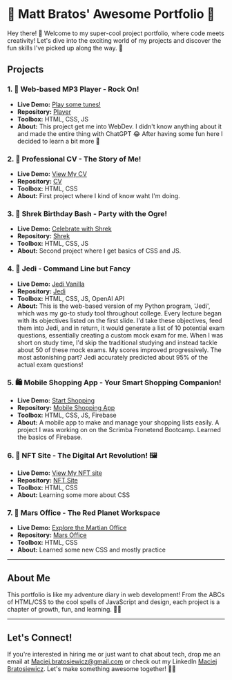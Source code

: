 # 🚀 Matt Bratos' Awesome Portfolio 🌟

Hey there! 👋 Welcome to my super-cool project portfolio, where code meets creativity! Let's dive into the exciting world of my projects and discover the fun skills I've picked up along the way. 🌈

## Projects
### 1. 🎵 Web-based MP3 Player - Rock On!
- **Live Demo:** [Play some tunes!](https://mattbratos.github.io/portfolio/player/)
- **Repository:** [Player](https://github.com/mattbratos/portfolio/tree/main/player)
- **Toolbox:** HTML, CSS, JS
- **About:** This project get me into WebDev. I didn't know anything about it and made the entire thing with ChatGPT 😂 After having some fun here I decided to learn a bit more 🚀

### 2. 💼 Professional CV - The Story of Me!
- **Live Demo:** [View My CV](https://mattbratos.github.io/portfolio/cv/)
- **Repository:** [CV](https://github.com/mattbratos/portfolio/tree/main/cv)
- **Toolbox:** HTML, CSS
- **About:** First project where I kind of know waht I'm doing.


### 3. 🎉 Shrek Birthday Bash - Party with the Ogre!
- **Live Demo:** [Celebrate with Shrek](https://mattbratos.github.io/portfolio/shrek/)
- **Repository:** [Shrek](https://github.com/mattbratos/portfolio/tree/main/shrek)
- **Toolbox:** HTML, CSS, JS
- **About:** Second project where I get basics of CSS and JS. 

### 4. 🌌 Jedi - Command Line but Fancy
- **Live Demo:** [Jedi Vanilla](https://mattbratos.github.io/portfolio/jedi/jedi_vanila/)
- **Repository:** [Jedi](https://github.com/mattbratos/portfolio/tree/main/jedi)
- **Toolbox:** HTML, CSS, JS, OpenAI API
- **About:** This is the web-based version of my Python program, 'Jedi', which was my go-to study tool throughout college. Every lecture began with its objectives listed on the first slide. I'd take these objectives, feed them into Jedi, and in return, it would generate a list of 10 potential exam questions, essentially creating a custom mock exam for me. When I was short on study time, I'd skip the traditional studying and instead tackle about 50 of these mock exams. My scores improved progressively. The most astonishing part? Jedi accurately predicted about 95% of the actual exam questions!


### 5. 🛍️ Mobile Shopping App - Your Smart Shopping Companion!
- **Live Demo:** [Start Shopping](https://mattbratos.github.io/portfolio/mobile-shopping-app/)
- **Repository:** [Mobile Shopping App](https://github.com/mattbratos/portfolio/tree/main/mobile-shopping-app)
- **Toolbox:** HTML, CSS, JS, Firebase
- **About:** A mobile app to make and manage your shopping lists easily. A project I was working on on the Scrimba Fronetend Bootcamp. Learned the basics of Firebase.



### 6. 🎨 NFT Site - The Digital Art Revolution! 🖼️
- **Live Demo:** [View My NFT site](https://mattbratos.github.io/portfolio/nft-site/)
- **Repository:** [NFT Site](https://github.com/mattbratos/portfolio/tree/main/nft-site)
- **Toolbox:** HTML, CSS
- **About:** Learning some more about CSS 


### 7. 🚀 Mars Office - The Red Planet Workspace
- **Live Demo:** [Explore the Martian Office](https://mattbratos.github.io/portfolio/we-work-mars/) 
- **Repository:** [Mars Office]((https://mattbratos.github.io/portfolio/we-work-mars/)) 
- **Toolbox:** HTML, CSS
- **About:** Learned some new CSS and mostly practice 

---


## About Me
This portfolio is like my adventure diary in web development! From the ABCs of HTML/CSS to the cool spells of JavaScript and design, each project is a chapter of growth, fun, and learning. 🌱🎉

---

## Let's Connect!
If you're interested in hiring me or just want to chat about tech, drop me an email at [Maciej.bratosiewicz@gmail.com](mailto:Maciej.bratosiewicz@gmail.com) or check out my LinkedIn [Maciej Bratosiewicz](https://www.linkedin.com/in/maciej-bratosiewicz/). Let's make something awesome together! 🚀🤝

